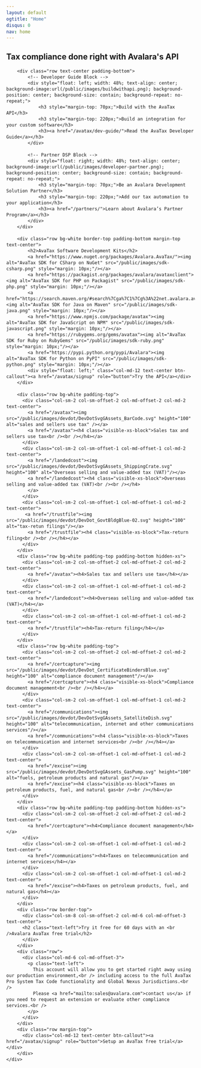 ```yaml
---
layout: default
ogtitle: "Home"
disqus: 0
nav: home
---
```

<div class="row">
    <div class="bg-map border-top col-md-12">
        <div class="row">
            <!-- Headline -->
            <div class="col-md-8 col-md-offset-2 text-center">
                <h2>Tax compliance done right with Avalara's API</h2>
            </div>
        </div>

        <div class="row text-center padding-bottom">
            <!-- Developer Guide Block -->
            <div style="float: left; width: 48%; text-align: center; background-image:url(/public/images/buildwithapi.png); background-position: center; background-size: contain; background-repeat: no-repeat;">
                <h3 style="margin-top: 70px;">Build with the AvaTax API</h3>
                <h3 style="margin-top: 220px;">Build an integration for your custom software</h3>
                <h3><a href="/avatax/dev-guide/">Read the AvaTax Developer Guide</a></h3>
            </div>

            <!-- Partner DSP Block -->
            <div style="float: right; width: 48%; text-align: center; background-image:url(/public/images/developer-partner.png); background-position: center; background-size: contain; background-repeat: no-repeat;">
                <h3 style="margin-top: 70px;">Be an Avalara Development Solution Partner</h3>
                <h3 style="margin-top: 220px;">Add our tax automation to your application</h3>
                <h3><a href="/partners/">Learn about Avalara’s Partner Program</a></h3>
            </div>
        </div>

        <div class="row bg-white border-top padding-bottom margin-top text-center">
            <h2>AvaTax Software Development Kits</h2>
            <a href="https://www.nuget.org/packages/Avalara.AvaTax/"><img alt="AvaTax SDK for CSharp on NuGet" src="/public/images/sdk-csharp.png" style="margin: 10px;"/></a>
            <a href="https://packagist.org/packages/avalara/avataxclient"><img alt="AvaTax SDK for PHP on Packagist" src="/public/images/sdk-php.png" style="margin: 10px;"/></a>
            <a href="https://search.maven.org/#search%7Cga%7C1%7Cg%3A%22net.avalara.avatax%22"><img alt="AvaTax SDK for Java on Maven" src="/public/images/sdk-java.png" style="margin: 10px;"/></a>
            <a href="https://www.npmjs.com/package/avatax"><img alt="AvaTax SDK for JavaScript on NPM" src="/public/images/sdk-javascript.png" style="margin: 10px;"/></a>
            <a href="https://rubygems.org/gems/avatax"><img alt="AvaTax SDK for Ruby on RubyGems" src="/public/images/sdk-ruby.png" style="margin: 10px;"/></a>
            <a href="https://pypi.python.org/pypi/Avalara"><img alt="AvaTax SDK for Python on PyPI" src="/public/images/sdk-python.png" style="margin: 10px;"/></a>
            <div style="float: left;" class="col-md-12 text-center btn-callout"><a href="/avatax/signup" role="button">Try the API</a></div>
        </div>

        <div class="row bg-white padding-top">
          <div class="col-sm-2 col-sm-offset-2 col-md-offset-2 col-md-2 text-center">
            <a href="/avatax"><img src="/public/images/devdot/DevDotSvgGAssets_BarCode.svg" height="100" alt="sales and sellers use tax" /></a>
            <a href="/avatax"><h4 class="visible-xs-block">Sales tax and sellers use tax<br /><br /></h4></a>
          </div>
          <div class="col-sm-2 col-sm-offset-1 col-md-offset-1 col-md-2 text-center">
            <a href="/landedcost"><img src="/public/images/devdot/DevDotSvgGAssets_ShippingCrate.svg" height="100" alt="Overseas selling and value-added tax (VAT)"/></a>
            <a href="/landedcost"><h4 class="visible-xs-block">Overseas selling and value-added tax (VAT)<br /><br /></h4>
            </a>
          </div>
          <div class="col-sm-2 col-sm-offset-1 col-md-offset-1 col-md-2 text-center">
           <a href="/trustfile"><img src="/public/images/devdot/DevDot_GovtBldgBlue-02.svg" height="100" alt="tax-retun filings"/></a>
            <a href="/trustfile"><h4 class="visible-xs-block">Tax-return filing<br /><br /></h4></a>
          </div>
        </div>
        <div class="row bg-white padding-top padding-bottom hidden-xs">
          <div class="col-sm-2 col-sm-offset-2 col-md-offset-2 col-md-2 text-center">
            <a href="/avatax"><h4>Sales tax and sellers use tax</h4></a>
          </div>
          <div class="col-sm-2 col-sm-offset-1 col-md-offset-1 col-md-2 text-center">
            <a href="/landedcost"><h4>Overseas selling and value-added tax (VAT)</h4></a>
          </div>
          <div class="col-sm-2 col-sm-offset-1 col-md-offset-1 col-md-2 text-center">
            <a href="/trustfile"><h4>Tax-return filing</h4></a>
          </div>
        </div>
        <div class="row bg-white padding-top">
          <div class="col-sm-2 col-sm-offset-2 col-md-offset-2 col-md-2 text-center">
            <a href="/certcapture"><img src="/public/images/devdot/DevDot_CertificateBindersBlue.svg" height="100" alt="compliance document management"/></a>
            <a href="/certcapture"><h4 class="visible-xs-block">Compliance document management<br /><br /></h4></a>
          </div>
          <div class="col-sm-2 col-sm-offset-1 col-md-offset-1 col-md-2 text-center">
            <a href="/communications"><img src="/public/images/devdot/DevDotSvgGAssets_SatelliteDish.svg" height="100" alt="telecommunication, internet and other communications services"/></a>
            <a href="/communications"><h4 class="visible-xs-block">Taxes on telecommunication and internet services<br /><br /></h4></a>
          </div>
          <div class="col-sm-2 col-sm-offset-1 col-md-offset-1 col-md-2 text-center">
            <a href="/excise"><img src="/public/images/devdot/DevDotSvgGAssets_GasPump.svg" height="100" alt="fuels, petroleum products and natural gas"/></a>
            <a href="/excise"><h4 class="visible-xs-block">Taxes on petroleum products, fuel, and natural gas<br /><br /></h4></a>
          </div>
        </div>
        <div class="row bg-white padding-top padding-bottom hidden-xs">
          <div class="col-sm-2 col-sm-offset-2 col-md-offset-2 col-md-2 text-center">
            <a href="/certcapture"><h4>Compliance document management</h4></a>
          </div>
          <div class="col-sm-2 col-sm-offset-1 col-md-offset-1 col-md-2 text-center">
            <a href="/communications"><h4>Taxes on telecommunication and internet services</h4></a>
          </div>
          <div class="col-sm-2 col-sm-offset-1 col-md-offset-1 col-md-2 text-center">
            <a href="/excise"><h4>Taxes on petroleum products, fuel, and natural gas</h4></a>
          </div>
        </div>
        <div class="row border-top">
          <div class="col-sm-8 col-sm-offset-2 col-md-6 col-md-offset-3 text-center">
          <h2 class="text-left">Try it free for 60 days with an <br />Avalara AvaTax free trial</h2>
          </div>
        </div>
        <div class="row">
          <div class="col-md-6 col-md-offset-3">
            <p class="text-left">
              This account will allow you to get started right away using our production environment,<br /> including access to the full AvaTax Pro System Tax Code functionality and Global Nexus Jurisdictions.<br />
              Please <a href="mailto:sales@avalara.com">contact us</a> if you need to request an extension or evaluate other compliance services.<br />
            </p>
          </div>
        </div>
        <div class="row margin-top">
          <div class="col-md-12 text-center btn-callout"><a href="/avatax/signup" role="button">Setup an AvaTax free trial</a></div>
        </div>
    </div>
</div>
